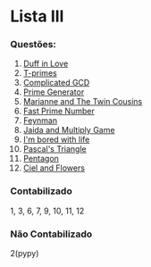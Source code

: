 # Lista III

### Questões:

1. [Duff in Love](http://codeforces.com/problemset/problem/588/B)
2. [T-primes](http://codeforces.com/problemset/problem/230/B)
3. [Complicated GCD](http://codeforces.com/problemset/problem/664/A)
4. [Prime Generator](http://www.spoj.com/problems/PRIME1/)
5. [Marianne and The Twin Cousins](https://www.urionlinejudge.com.br/judge/en/problems/view/1926)
6. [Fast Prime Number](https://www.urionlinejudge.com.br/judge/en/problems/view/1221)
7. [Feynman](https://www.urionlinejudge.com.br/judge/en/problems/view/1323)
8. [Jaida and Multiply Game](https://www.urionlinejudge.com.br/judge/en/problems/view/1697)
9. [I'm bored with life](http://codeforces.com/problemset/problem/822/A)
10. [Pascal's Triangle](https://www.urionlinejudge.com.br/judge/en/problems/view/2232)
11. [Pentagon](https://www.urionlinejudge.com.br/judge/en/problems/view/2584)
12. [Ciel and Flowers](http://codeforces.com/problemset/problem/322/B)

### Contabilizado
1, 3, 6, 7, 9, 10, 11, 12

### Não Contabilizado
2(pypy)
